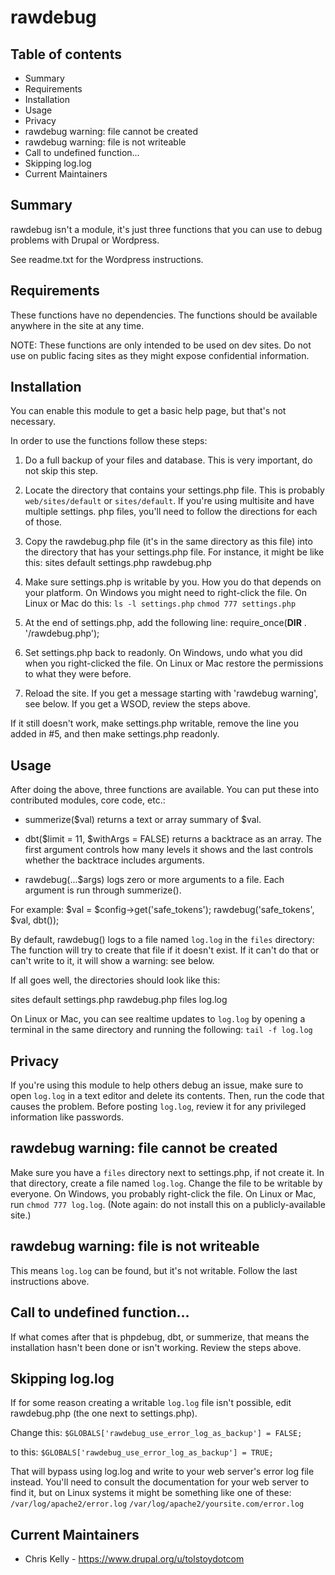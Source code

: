 # rawdebug

## Table of contents

- Summary
- Requirements
- Installation
- Usage
- Privacy
- rawdebug warning: file cannot be created
- rawdebug warning: file is not writeable
- Call to undefined function...
- Skipping log.log
- Current Maintainers


## Summary

rawdebug isn't a module, it's just three functions
that you can use to debug problems with Drupal or Wordpress.

See readme.txt for the Wordpress instructions.

## Requirements

These functions have no dependencies.
The functions should be available anywhere in the site at any time.

NOTE: These functions are only intended to be used on dev sites.
Do not use on public facing sites as they might expose confidential information.


## Installation

You can enable this module to get a basic help page, but that's not necessary.

In order to use the functions follow these steps:

1. Do a full backup of your files and database.
This is very important, do not skip this step.

2. Locate the directory that contains your settings.php file.
This is probably `web/sites/default` or `sites/default`.
If you're using multisite and have multiple settings.
php files, you'll need to follow the directions for each of those.

3. Copy the rawdebug.php file (it's in the same directory as this file)
into the directory that has your settings.php file.
For instance, it might be like this:
  sites
    default
      settings.php
      rawdebug.php

4. Make sure settings.php is writable by you.
How you do that depends on your platform.
On Windows you might need to right-click the file.
On Linux or Mac do this:
  `ls -l settings.php`
  `chmod 777 settings.php`

5. At the end of settings.php, add the following line:
  require_once(__DIR__ . '/rawdebug.php');

6. Set settings.php back to readonly.
On Windows, undo what you did when you right-clicked the file.
On Linux or Mac restore the permissions to what they were before.

7. Reload the site. If you get a message starting with 'rawdebug warning',
see below. If you get a WSOD, review the steps above.

If it still doesn't work, make settings.php writable, remove the line you
added in #5, and then make settings.php readonly.


## Usage

After doing the above, three functions are available. You can put these into
contributed modules, core code, etc.:

* summerize($val) returns a text or array summary of $val.

* dbt($limit = 11, $withArgs = FALSE) returns a backtrace as an array.
The first argument controls how many levels it shows and the last controls
whether the backtrace includes arguments.

* rawdebug(...$args) logs zero or more arguments to a file. Each argument
is run through summerize().

For example:
  $val = $config->get('safe_tokens');
  rawdebug('safe_tokens', $val, dbt());

By default, rawdebug() logs to a file named `log.log` in the `files` directory:
The function will try to create that file if it doesn't exist.
If it can't do that or can't write to it, it will show a warning: see below.

If all goes well, the directories should look like this:

  sites
    default
      settings.php
      rawdebug.php
      files
        log.log

On Linux or Mac, you can see realtime updates to `log.log` by opening a
terminal in the same directory and running the following:
`tail -f log.log`


## Privacy

If you're using this module to help others debug an issue, make sure to open
`log.log` in a text editor and delete its contents.
Then, run the code that causes the problem.
Before posting `log.log`, review it for any privileged information like passwords.


## rawdebug warning: file cannot be created

Make sure you have a `files` directory next to settings.php, if not create it.
In that directory, create a file named `log.log`.
Change the file to be writable by everyone. On Windows, you probably right-click the file.
On Linux or Mac, run `chmod 777 log.log`.
(Note again: do not install this on a publicly-available site.)


## rawdebug warning: file is not writeable

This means `log.log` can be found, but it's not writable. Follow the last
instructions above.


## Call to undefined function...

If what comes after that is phpdebug, dbt, or summerize, that means the
installation hasn't been done or isn't working. Review the steps above.


## Skipping log.log

If for some reason creating a writable `log.log` file isn't possible, edit
rawdebug.php (the one next to settings.php).

Change this:
`$GLOBALS['rawdebug_use_error_log_as_backup'] = FALSE;`

to this:
`$GLOBALS['rawdebug_use_error_log_as_backup'] = TRUE;`

That will bypass using log.log and write to your web server's error log file instead.
You'll need to consult the documentation for your web server to find it, but on
Linux systems it might be something like one of these:
`/var/log/apache2/error.log`
`/var/log/apache2/yoursite.com/error.log`


## Current Maintainers

- Chris Kelly - <https://www.drupal.org/u/tolstoydotcom>
